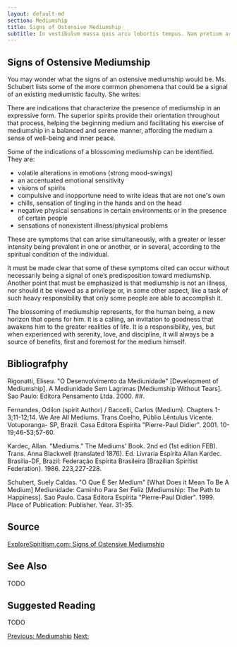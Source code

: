 ```yaml
---
layout: default-md
section: Mediumship
title: Signs of Ostensive Mediumship
subtitle: In vestibulum massa quis arcu lobortis tempus. Nam pretium arcu in odio vulputate luctus.
---
```


## Signs of Ostensive Mediumship
You may wonder what the signs of an ostensive mediumship would be.  Ms. Schubert lists some of the more common phenomena that could be a signal of an existing mediumistic faculty.  She writes:

There are indications that characterize the presence of mediumship in an expressive form.  The superior spirits provide their orientation throughout that process, helping the beginning medium and facilitating his exercise of mediumship in a balanced and serene manner, affording the medium a sense of well-being and inner peace.

Some of the indications of a blossoming mediumship can be identified. They are:  
* volatile alterations in emotions (strong mood-swings)
* an accentuated emotional sensitivity
* visions of spirits
* compulsive and inopportune need to write ideas that are not one's own
* chills, sensation of tingling in the hands and on the head
* negative physical sensations in certain environments or in the presence of certain people
* sensations of nonexistent illness/physical problems

These are symptoms that can arise simultaneously, with a greater or lesser intensity being prevalent in one or another, or in several, according to the spiritual condition of the individual. 

It must be made clear that some of these symptoms cited can occur without necessarily being a signal of one’s predisposition toward mediumship.  Another point that must be emphasized is that mediumship is not an illness, nor should it be viewed as a privilege or, in some other aspect, like a task of such heavy responsibility that only some people are able to accomplish it.

The blossoming of mediumship represents, for the human being, a new horizon that opens for him.  It is a calling, an invitation to goodness that awakens him to the greater realities of life.  It is a responsibility, yes, but when experienced with serenity, love, and discipline, it will always be a source of benefits, first and foremost for the medium himself. 

## Bibliografphy
Rigonatti, Eliseu. "O Desenvolvimento da Mediunidade" [Development of Mediumship]. A Mediunidade Sem Lagrimas [Mediumship Without Tears]. Sao Paulo: Editora Pensamento Ltda. 2000. ##. 

Fernandes, Odilon (spirit Author) / Baccelli, Carlos (Medium). Chapters 1-3;11-12;14. We Are All Mediums.  Trans.Coelho, Públio Lêntulus Vicente. Votuporanga- SP, Brazil. Casa Editora Espírita "Pierre-Paul Didier". 2001. 10-19;46-53;57-60.                            

Kardec, Allan. "Mediums." The Mediums' Book. 2nd ed (1st edition FEB). Trans. Anna Blackwell (translated 1876). Ed. Livraria Espírita Allan Kardec. Brasilia-DF, Brazil:  Federação Espírita Brasileira [Brazilian Spiritist Federation}. 1986. 223,227-228.

Schubert, Suely Caldas. "O Que É Ser Medium" [What Does it Mean To Be A Medium] Mediunidade: Caminho Para Ser Feliz [Mediumship: The Path to Happiness]. Sao Paulo. Casa Editora Espírita "Pierre-Paul Didier". 1999.  Place of Publication: Publisher. Year. 31-35.



## Source
[ExploreSpiritism.com: Signs of Ostensive Mediumship](//www.explorespiritism.com/Science_Mediumship_Development_SignsOstensive.htm)

## See Also
TODO

## Suggested Reading
TODO




<a href="" class="button">Previous: </a>
<a href="./" class="button special">Mediumship</a>
<a href="" class="button">Next: </a>